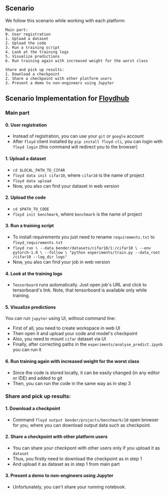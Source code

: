 ## Scenario
We follow this scenario while working with each platform:
```
Main part:
0. User registration
1. Upload a dataset
2. Upload the code
3. Run a training script
4. Look at the training logs
5. Visualize predictions
6. Run training again with increased weight for the worst class

Share and pick up results:
1. Download a checkpoint
2. Share a checkpoint with other platform users
3. Present a demo to non-engineers using Jupyter
```


## Scenario Implementation for **[Floydhub](https://docs.floydhub.com/)**

### Main part

#### 0. User registration
* Instead of registration, you can use your `git` or `google` account
* After `floyd` client installed by `pip install floyd-cli`, you can
login with `floyd login` (this command will redirect you to the browser)


#### 1. Upload a dataset
* `cd $LOCAL_PATH_TO_CIFAR`
* `floyd data init cifar10`, where `cifar10` is the name of project 
* `floyd data upload`
* Now, you also can find your dataset in web version


#### 2. Upload the code
* `cd $PATH_TO_CODE`
* `floyd init benchmark`, where `benchmark` is the name of project 


#### 3. Run a training script
* To install requirements you just need to rename `requirements.txt` to `floyd_requirements.txt`
* `floyd run \
    --data bender/datasets/cifar10/1:/cifar10 \
    --env pytorch-1.0 \
    --follow \
    "python experiments/train.py --data_root /cifar10 --log_dir logs"`
* Now, you also can find your job in web version


#### 4. Look at the training logs
* `Tensorboard` runs automatically. Just open job's URL and click to tensorboard's link.
Note, that tensorboard is available only while training.


#### 5. Visualize predictions
You can run `jupyter` using UI, without command line:
* First of all, you need to create workspace in web UI
* Then open it and upload your code and model's checkpoint
* Also, you need to mount `cifar` dataset via UI
* Finally, after correcting paths in the `experiments/analyse_predict.ipynb` you can run it


#### 6. Run training again with increased weight for the worst class
* Since the code is stored locally, it can be easily changed
(in any editor or IDE) and added to git
* Then, you can run the code in the same way as in step 3


### Share and pick up results:

#### 1. Download a checkpoint
* Command `floyd output bender/projects/benchmark/10` open browser for you,
where you can download output data such as checkpoint.


#### 2. Share a checkpoint with other platform users
* You can share your checkpont with other users only if you upload it as `dataset`
* Thus, you firstly need to download the checkpoint as in step 1
* And upload it as dataset as in step 1 from main part


#### 3. Present a demo to non-engineers using Jupyter
* Unfortunately, you can't share your running notebook.
